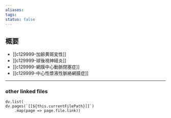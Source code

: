 ```yaml
---
aliases: 
tags: 
status: false
---
```

## 概要
- [[c129999-加齢黄斑変性]]
- [[c129999-球後視神経炎]]
- [[c129999-網膜中心動脈閉塞症]]
- [[c129999-中心性漿液性脈絡網膜症]]
---
### other linked files
```dataviewjs
dv.list(
dv.pages(`[[${this.currentFilePath}]]`)
	.map(page => page.file.link))
```
